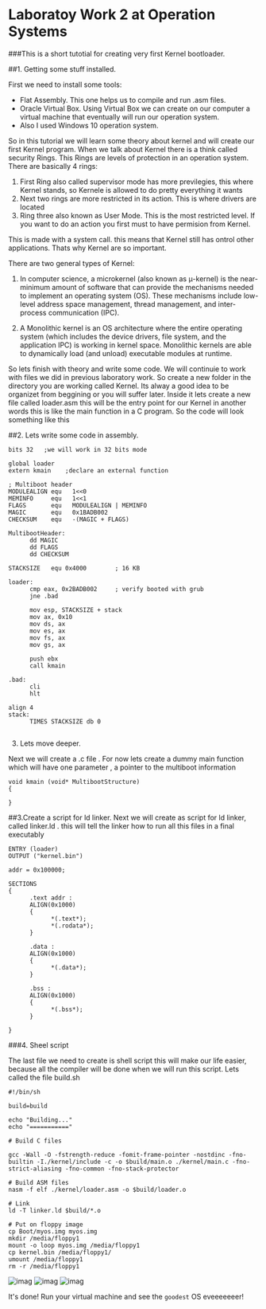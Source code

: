 # Laboratoy Work 2 at Operation Systems

###This is a short tutotial for creating very first Kernel bootloader.

##1. Getting some stuff installed.

First we need to install some tools:
- Flat Assembly. This one helps us to compile and run .asm files.
- Oracle Virtual Box. Using Virtual Box we can create on our computer a virtual machine that eventually will run our operation system.
- Also I used Windows 10 operation system.

So in this tutorial we will learn some theory about kernel and will  create our first Kernel program. When we talk about Kernel there is
a think called security Rings. This Rings are levels of protection in an operation system. There are basically 4 rings: 

1. First Ring also called supervisor mode has more previlegies, this where Kernel stands, so Kernele is allowed to do pretty everything it wants
2. Next two rings are more restricted in its action. This is where drivers are located
3. Ring three also known as User Mode. This is the most restricted level. If you want to do an action you first  must to have permision from Kernel.

This is made with a system call. this means that Kernel  still has ontrol other applications. Thats why Kernel are so important.

There are two general types of Kernel:
1. In computer science, a microkernel (also known as μ-kernel) is the near-minimum amount of software that can provide the mechanisms needed to implement an operating system (OS). These mechanisms include low-level address space management, thread management, and inter-process communication (IPC).

2. A Monolithic kernel is an OS architecture where the entire operating system (which includes the device drivers, file system, and the application IPC) is working in kernel space. Monolithic kernels are able to dynamically load (and unload) executable modules at runtime.

So lets finish with theory and write some code. We will continuie to work with files we did in previous laboratory work. So create a new folder in the directory you are working called Kernel. Its alway a good idea to be organizet from beggining or you will suffer later. Inside it lets create a new file called loader.asm this  will be the entry point for our Kernel in another words this is like the main function in a C program. So the code will look something like this

##2. Lets write some code in assembly.

~~~
bits 32   ;we will work in 32 bits mode

global loader
extern kmain    ;declare an external function

; Multiboot header
MODULEALIGN equ   1<<0
MEMINFO     equ   1<<1
FLAGS       equ   MODULEALIGN | MEMINFO
MAGIC       equ   0x1BADB002
CHECKSUM    equ   -(MAGIC + FLAGS)

MultibootHeader:
      dd MAGIC
      dd FLAGS
      dd CHECKSUM
      
STACKSIZE   equ 0x4000        ; 16 KB

loader:
      cmp eax, 0x2BADB002     ; verify booted with grub
      jne .bad
      
      mov esp, STACKSIZE + stack
      mov ax, 0x10
      mov ds, ax
      mov es, ax
      mov fs, ax
      mov gs, ax
      
      push ebx
      call kmain
      
.bad:
      cli
      hlt
      
align 4
stack:
      TIMES STACKSIZE db 0
    
~~~

3. Lets move deeper.

Next we will create a .c file . For now lets create a dummy main function which will have one parameter , a pointer to the multiboot information
~~~
void kmain (void* MultibootStructure)
{

}
~~~

##3.Create a script for ld linker.
Next we will create as script for ld linker, called linker.ld . this will tell the linker how to run all this files in a final executably
~~~
ENTRY (loader)
OUTPUT ("kernel.bin")

addr = 0x100000;

SECTIONS
{
      .text addr :
      ALIGN(0x1000)
      {
            *(.text*);
            *(.rodata*);
      }
      
      .data :
      ALIGN(0x1000)
      {
            *(.data*);
      }
      
      .bss :
      ALIGN(0x1000)
      {
            *(.bss*);
      }

}
~~~

###4. Sheel script

The last file we need to create is shell script this will make our life easier, because all the compiler will be done when we will run this script. Lets called the file build.sh
~~~
#!/bin/sh

build=build

echo "Building..."
echo "==========="

# Build C files

gcc -Wall -O -fstrength-reduce -fomit-frame-pointer -nostdinc -fno-builtin -I./kernel/include -c -o $build/main.o ./kernel/main.c -fno-strict-aliasing -fno-common -fno-stack-protector

# Build ASM files
nasm -f elf ./kernel/loader.asm -o $build/loader.o

# Link 
ld -T linker.ld $build/*.o

# Put on floppy image
cp Boot/myos.img myos.img
mkdir /media/floppy1
mount -o loop myos.img /media/floppy1
cp kernel.bin /media/floppy1/
umount /media/floppy1
rm -r /media/floppy1

~~~

![imag](http://i.imgur.com/wkTv1cy.png)
![imag](http://i.imgur.com/3tbFF1z.png)
![imag](http://i.imgur.com/EfKPiwr.png)


It's done! Run your virtual machine and see the `goodest` OS eveeeeeeer!


